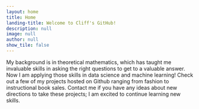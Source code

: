 ```yaml
---
layout: home
title: Home
landing-title: Welcome to Cliff's GitHub!
description: null
image: null
author: null
show_tile: false
---
```


My background is in theoretical mathematics, which has taught me invaluable skills in asking the right questions to get to a valuable answer. 
Now I am applying those skills in data science and machine learning! 
Check out a few of my projects hosted on Github ranging from fashion to instructional book sales. 
Contact me if you have any ideas about new directions to take these projects; I am excited to continue learning new skills.
